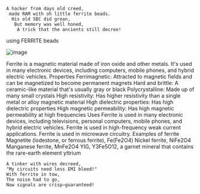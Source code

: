 ```
A hacker from days old creed,  
 made RAM with oh little ferrite beads.  
  His old SBC did groan,  
   But memory was well honed,  
    A trick that the ancients still decree!
```


using FERRITE beads

![image](https://github.com/user-attachments/assets/16d8d9c9-8ae3-4b6d-9d00-6fe4151909b5)


Ferrite is a magnetic material made of iron oxide and other metals. It's used in many electronic devices, including computers, mobile phones, and hybrid electric vehicles. 
Properties
Ferrimagnetic: Attracted to magnetic fields and can be magnetized to become permanent magnets
Hard and brittle: A ceramic-like material that's usually gray or black 
Polycrystalline: Made up of many small crystals 
High resistivity: Has higher resistivity than a single metal or alloy magnetic material 
High dielectric properties: Has high dielectric properties 
High magnetic permeability: Has high magnetic permeability at high frequencies 
Uses
Ferrite is used in many electronic devices, including televisions, personal computers, mobile phones, and hybrid electric vehicles. 
Ferrite is used in high-frequency weak current applications. 
Ferrite is used in microwave circuitry. 
Examples of ferrite 
Magnetite (lodestone, or ferrous ferrite), Fe(Fe2O4)
Nickel ferrite, NiFe2O4
Manganese ferrite, MnFe2O4
YIG, Y3Fe5O12, a garnet mineral that contains the rare-earth element yttrium



```
A tinker with wires decreed,  
"My circuits need less EMI bleed!"  
With ferrite in tow,  
The noise had to go,  
Now signals are crisp—guaranteed!
```
